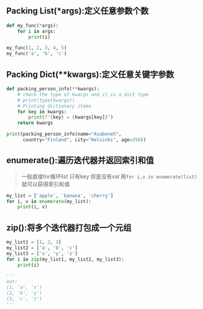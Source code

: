 ## Packing List(*args):定义任意参数个数
```python
def my_func(*args):
    for i in args:
        print(i)

my_func(1, 2, 3, 4, 5)
my_func('a', 'b', 'c')
```

## Packing Dict(**kwargs):定义任意关键字参数
```python
def packing_person_info(**kwargs):
    # check the type of kwargs and it is a dict type
    # print(type(kwargs))
    # Printing dictionary items
    for key in kwargs:
        print(f"{key} = {kwargs[key]}")
    return kwargs

print(packing_person_info(name="Asabeneh",
      country="Finland", city="Helsinki", age=250))
```

## enumerate():遍历迭代器并返回索引和值
> 一般直接for循环list 只有key 但是没有val  用`for i,v in enumerate(list)` 就可以获得索引和值
```python
my_list = ['apple', 'banana', 'cherry']
for i, v in enumerate(my_list):
    print(i, v)
```

## zip():将多个迭代器打包成一个元组
```python
my_list1 = [1, 2, 3]
my_list2 = ['a', 'b', 'c']
my_list3 = ['x', 'y', 'z']
for i in zip(my_list1, my_list2, my_list3):
    print(i)

'''
out: 
(1, 'a', 'x')
(2, 'b', 'y')
(3, 'c', 'z')
'''
```